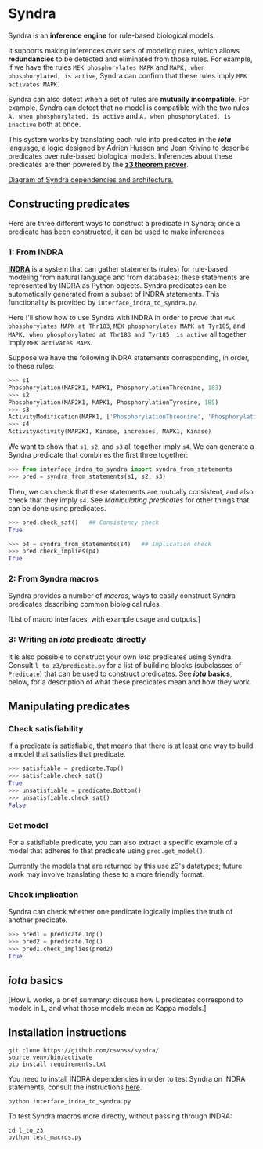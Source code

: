 Syndra
===

Syndra is an **inference engine** for rule-based biological models.

It supports making inferences over sets of modeling rules, which allows **redundancies** to be detected and eliminated from those rules. For example, if we have the rules `MEK phosphorylates MAPK` and `MAPK, when phosphorylated, is active`, Syndra can confirm that these rules imply `MEK activates MAPK`.

Syndra can also detect when a set of rules are **mutually incompatible**. For example, Syndra can detect that no model is compatible with the two rules `A, when phosphorylated, is active` and `A, when phosphorylated, is inactive` both at once.

This system works by translating each rule into predicates in the ***iota*** language, a logic designed by Adrien Husson and Jean Krivine to describe predicates over rule-based biological models. Inferences about these predicates are then powered by the [**z3 theorem prover**](https://github.com/Z3Prover/z3).

[Diagram of Syndra dependencies and architecture.](https://github.com/csvoss/syndra/blob/master/l_to_z3/dependencies.pdf)

Constructing predicates
---

Here are three different ways to construct a predicate in Syndra; once a predicate
has been constructed, it can be used to make inferences.

### 1: From INDRA

[**INDRA**](https://github.com/sorgerlab/indra) is a system that can gather statements (rules) for rule-based modeling from natural language and from databases; these statements are represented by INDRA as Python objects. Syndra predicates can be automatically generated from a subset of INDRA statements. This functionality is provided by `interface_indra_to_syndra.py`.

Here I'll show how to use Syndra with INDRA in order to prove that `MEK phosphorylates MAPK at Thr183`, `MEK phosphorylates MAPK at Tyr185`, and `MAPK, when phosphorylated at Thr183 and Tyr185, is active` all together imply `MEK activates MAPK`.

Suppose we have the following INDRA statements corresponding, in order, to these rules:

```python
>>> s1
Phosphorylation(MAP2K1, MAPK1, PhosphorylationThreonine, 183)
>>> s2
Phosphorylation(MAP2K1, MAPK1, PhosphorylationTyrosine, 185)
>>> s3
ActivityModification(MAPK1, ['PhosphorylationThreonine', 'PhosphorylationTyrosine'], ['183', '185'], increases, Activity)
>>> s4
ActivityActivity(MAP2K1, Kinase, increases, MAPK1, Kinase)
```

We want to show that `s1`, `s2`, and `s3` all together imply `s4`. We can generate a Syndra predicate that combines the first three together:

```python
>>> from interface_indra_to_syndra import syndra_from_statements
>>> pred = syndra_from_statements(s1, s2, s3)
```

Then, we can check that these statements are mutually consistent, and also check that they imply `s4`. See *Manipulating predicates* for other things that can be done using predicates.

```python
>>> pred.check_sat()   ## Consistency check
True
```

```python
>>> p4 = syndra_from_statements(s4)   ## Implication check
>>> pred.check_implies(p4)
True
```

### 2: From Syndra macros

Syndra provides a number of *macros*, ways to easily construct Syndra predicates describing common biological rules.

[List of macro interfaces, with example usage and outputs.]

### 3: Writing an *iota* predicate directly

It is also possible to construct your own *iota* predicates using Syndra. Consult `l_to_z3/predicate.py` for a list of building blocks (subclasses of `Predicate`) that can be used to construct predicates. See ***iota*** **basics**, below, for a description of what these predicates mean and how they work.


Manipulating predicates
---

### Check satisfiability

If a predicate is satisfiable, that means that there is at least one way to build a model that satisfies that predicate.

```python
>>> satisfiable = predicate.Top()
>>> satisfiable.check_sat()
True
>>> unsatisfiable = predicate.Bottom()
>>> unsatisfiable.check_sat()
False
```

### Get model

For a satisfiable predicate, you can also extract a specific example of a model that adheres to that predicate using `pred.get_model()`.

Currently the models that are returned by this use z3's datatypes; future work may involve translating these to a more friendly format.

### Check implication

Syndra can check whether one predicate logically implies the truth of another predicate.

```python
>>> pred1 = predicate.Top()
>>> pred2 = predicate.Top()
>>> pred1.check_implies(pred2)
True
```




*iota* basics
---
[How L works, a brief summary: discuss how L predicates correspond to models in L, and what those models mean as Kappa models.]

Installation instructions
---

```
git clone https://github.com/csvoss/syndra/
source venv/bin/activate
pip install requirements.txt
```

You need to install INDRA dependencies in order to test Syndra on INDRA statements; consult the instructions [here](https://github.com/sorgerlab/indra).

```
python interface_indra_to_syndra.py
```

To test Syndra macros more directly, without passing through INDRA:

```
cd l_to_z3
python test_macros.py
```
